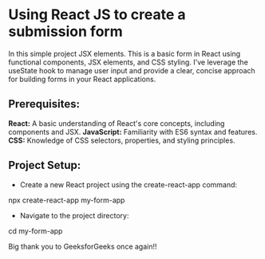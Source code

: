 # Using React JS to create a submission form

In this simple project JSX elements. This is a basic form in React using functional components, JSX elements, and CSS styling. I've leverage the useState hook to manage user input and provide a clear, concise approach for building forms in your React applications.

## Prerequisites:
**React:** A basic understanding of React's core concepts, including components and JSX.
**JavaScript:** Familiarity with ES6 syntax and features.
**CSS:** Knowledge of CSS selectors, properties, and styling principles.

## Project Setup:
- Create a new React project using the create-react-app command:
  
npx create-react-app my-form-app

- Navigate to the project directory:

cd my-form-app

Big thank you to GeeksforGeeks once again!!
